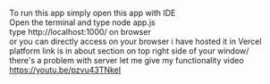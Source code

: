 To run this app simply open this app with IDE <br>
Open the terminal and type node app.js <br>
type http://localhost:1000/ on browser <br>
or you can directly access on your browser i have hosted it in Vercel platform link is in about section on top right side of your window/<br>
there's a problem with server let me give my functionality video <br>
https://youtu.be/pzvu43TNkeI
